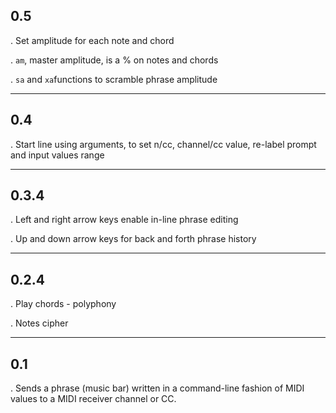 ## 0.5

. Set amplitude for each note and chord

. `am`, master amplitude, is a % on notes and chords

. `sa` and `xa`functions to scramble phrase amplitude

____

## 0.4

. Start line using arguments, to set n/cc, channel/cc value, re-label prompt and input values range

____

## 0.3.4

. Left and right arrow keys enable in-line phrase editing 

. Up and down arrow keys for back and forth phrase history

____


## 0.2.4

. Play chords - polyphony

. Notes cipher

____

## 0.1

. Sends a phrase (music bar) written in a command-line fashion of MIDI values to a MIDI receiver channel or CC.